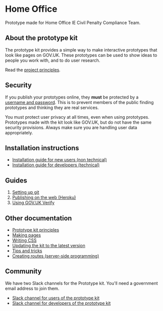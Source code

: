 # Home Office

Prototype made for Home Office IE Civil Penalty Compliance Team.

## About the prototype kit

The prototype kit provides a simple way to make interactive prototypes that look like pages on GOV.UK. These prototypes can be used to show ideas to people you work with, and to do user research.

Read the [project principles](docs/principles.md).

## Security

If you publish your prototypes online, they **must** be protected by a [username and password](docs/guides/publishing-on-heroku.md). This is to prevent members of the public finding prototypes and thinking they are real services.

You must protect user privacy at all times, even when using prototypes. Prototypes made with the kit look like GOV.UK, but do not have the same security provisions. Always make sure you are handling user data appropriately.

## Installation instructions

- [Installation guide for new users (non technical)](docs/install/introduction.md)
- [Installation guide for developers (technical)](docs/developer-install-instructions.md)

## Guides

1. [Setting up git](docs/guides/setting-up-git.md)
2. [Publishing on the web (Heroku)](docs/guides/publishing-on-heroku.md)
3. [Using GOV.UK Verify](docs/guides/using-verify.md)

## Other documentation

- [Prototype kit principles](docs/principles.md)
- [Making pages](docs/making-pages.md)
- [Writing CSS](docs/writing-css.md)
- [Updating the kit to the latest version](docs/updating-the-kit.md)
- [Tips and tricks](docs/tips-and-tricks.md)
- [Creating routes (server-side programming)](docs/creating-routes.md)

## Community

We have two Slack channels for the Prototype kit. You'll need a government email address to join them.

* [Slack channel for users of the prototype kit](https://ukgovernmentdigital.slack.com/messages/prototype-kit/)
* [Slack channel for developers of the prototype kit](https://ukgovernmentdigital.slack.com/messages/prototype-kit-dev/)
